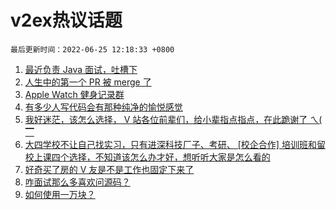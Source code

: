 # v2ex热议话题

`最后更新时间：2022-06-25 12:18:33 +0800`

1. [最近负责 Java 面试，吐槽下](https://www.v2ex.com/t/861954)
1. [人生中的第一个 PR 被 merge 了](https://www.v2ex.com/t/861906)
1. [Apple Watch 健身记录群](https://www.v2ex.com/t/861927)
1. [有多少人写代码会有那种纯净的愉悦感觉](https://www.v2ex.com/t/861945)
1. [我好迷茫，该怎么选择， V 站各位前辈们，给小辈指点指点，在此跪谢了 ㄟ( ▔](https://www.v2ex.com/t/861929)
1. [大四学校不让自己找实习，只有进深科技厂子、考研、 [校企合作] 培训班和留校上课四个选择，不知道该怎么办才好，想听听大家是怎么看的](https://www.v2ex.com/t/861953)
1. [好奇买了房的 V 友是不是工作也固定下来了](https://www.v2ex.com/t/861931)
1. [咋面试那么多喜欢问源码？](https://www.v2ex.com/t/861918)
1. [如何使用一万块？](https://www.v2ex.com/t/862072)

